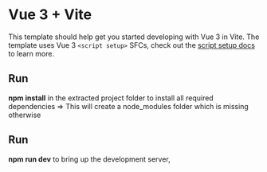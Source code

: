 # Vue 3 + Vite

This template should help get you started developing with Vue 3 in Vite. The template uses Vue 3 `<script setup>` SFCs, check out the [script setup docs](https://v3.vuejs.org/api/sfc-script-setup.html#sfc-script-setup) to learn more.

## Run

**npm install** in the extracted project folder to install all required dependencies => This
will create a
node_modules folder which is missing otherwise

## Run

**npm run dev** to bring up the development server,
